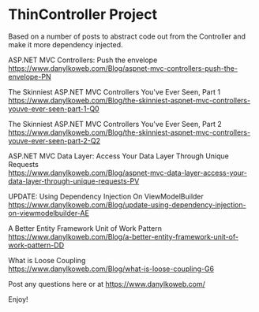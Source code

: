 # ThinController Project

Based on a number of posts to abstract code out from the Controller and make it more dependency injected.

ASP.NET MVC Controllers: Push the envelope<br/>
https://www.danylkoweb.com/Blog/aspnet-mvc-controllers-push-the-envelope-PN

The Skinniest ASP.NET MVC Controllers You've Ever Seen, Part 1<br/>
https://www.danylkoweb.com/Blog/the-skinniest-aspnet-mvc-controllers-youve-ever-seen-part-1-Q0

The Skinniest ASP.NET MVC Controllers You've Ever Seen, Part 2<br/>
https://www.danylkoweb.com/Blog/the-skinniest-aspnet-mvc-controllers-youve-ever-seen-part-2-Q2

ASP.NET MVC Data Layer: Access Your Data Layer Through Unique Requests<br/>
https://www.danylkoweb.com/Blog/aspnet-mvc-data-layer-access-your-data-layer-through-unique-requests-PV

UPDATE: Using Dependency Injection On ViewModelBuilder<br/>
https://www.danylkoweb.com/Blog/update-using-dependency-injection-on-viewmodelbuilder-AE

A Better Entity Framework Unit of Work Pattern<br/>
https://www.danylkoweb.com/Blog/a-better-entity-framework-unit-of-work-pattern-DD

What is Loose Coupling<br/>
https://www.danylkoweb.com/Blog/what-is-loose-coupling-G6


Post any questions here or at https://www.danylkoweb.com/

Enjoy!




